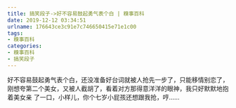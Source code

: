 ```yaml
---
title: 搞笑段子->好不容易鼓起勇气表个白 | 糗事百科
date: 2019-12-12 03:34:51
urlname: 176643ce3c91e7c746650415e71e1c00
tags: 
- 糗事百科
categories:
- 糗事百科
- 搞笑段子
---
```

好不容易鼓起勇气表个白，还没准备好台词就被人抢先一步了，只能移情别恋了，刚想夸第二个美女，又被人截胡了，看着对方那得意洋洋的眼神，我只好默默地抱着美女亲 了一口，小样儿，你个七岁小屁孩还想跟我抢，哼……


